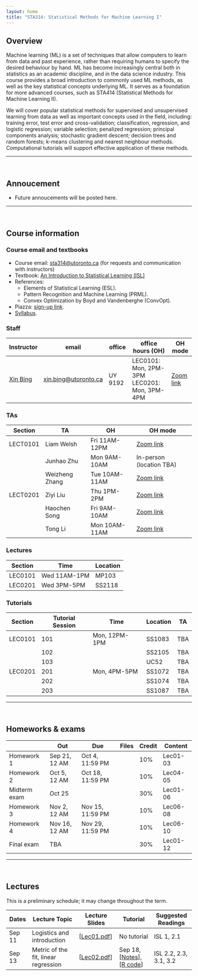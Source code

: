 ```yaml
---
layout: home
title: "STA314: Statistical Methods for Machine Learning I"
---
```


## Overview

Machine learning (ML) is a set of techniques that allow computers to learn from data and past experience, rather than requiring humans to specify the desired behaviour by hand. ML has become increasingly central both in statistics as an academic discipline, and in the data science industry. This course provides a broad introduction to commonly used ML methods, as well as the key statistical concepts underlying ML. It serves as a foundation for more advanced courses, such as STA414 (Statistical Methods for Machine Learning II).

We will cover popular statistical methods for supervised and unsupervised learning from data as well as important concepts used in the field, including: training error, test error and cross-validation; classification, regression, and logistic regression; variable selection; penalized regression; principal components analysis; stochastic gradient descent; decision trees and random forests; k-means clustering and nearest neighbour methods. Computational tutorials will support effective application of these methods.

---

<br />

## Annoucement

- Future annoucements will be posted here.

---
<br />

## Course information

### Course email and textbooks

- Course email: [sta314@utoronto.ca](mailto:sta314@utoronto.ca) (for requests and communication with instructors)
- Textbook: [An Introduction to Statistical Learning (ISL)](https://www.statlearning.com) 
- References:
  - Elements of Statistical Learning (ESL).
  - Pattern Recognition and Machine Learning (PRML).
  - Convex Optimization by Boyd and Vandenberghe (ConvOpt).
- Piazza: [sign-up link](https://piazza.com/utoronto.ca/fall2023/sta314h1).
- [Syllabus](/lectures/syllabus.pdf).

### Staff

| Instructor | email |  office |  office hours (OH) |  OH mode | 
| --- | --- | --- |  --- | --- |
| [Xin Bing](https://sites.coecis.cornell.edu/xinbing/) |  [xin.bing@utoronto.ca](mailto:xin.bing@utoronto.ca) | UY 9192 | LEC0101: Mon, 2PM-3PM <br> LEC0201: Mon, 3PM-4PM |  [Zoom link](https://utoronto.zoom.us/j/89637295142) | 

### TAs

| Section | TA  | OH | OH mode | 
| --- | --- | --- | --- |
| LECT0101 | Liam Welsh |  Fri 11AM-12PM | [Zoom link](https://utoronto.zoom.us/j/85857947465) |
|  | Junhao Zhu |  Mon 9AM-10AM | In-person (location TBA) |
|  | Weizheng Zhang |  Tue 10AM-11AM | [Zoom link](https://utoronto.zoom.us/j/82071678230) | 
| LECT0201 | Ziyi Liu |  Thu 1PM-2PM | [Zoom link](https://utoronto.zoom.us/j/82903418818) | 
|  | Haochen Song |  Fri 9AM-10AM |  [Zoom link](https://utoronto.zoom.us/j/87311196394) |
|  | Tong Li | Mon 10AM-11AM | [Zoom link](https://utoronto.zoom.us/j/87216458189) |

### Lectures 

| Section	| Time	| Location | 
| --- | --- | --- |
| LEC0101	| Wed 11AM-1PM | MP103 |
| LEC0201	| Wed 3PM-5PM | SS2118 |

### Tutorials 

| Section | Tutorial Session | Time | Location | TA | 
|--- | --- | --- | --- | --- |
|LEC0101 | 101 | Mon, 12PM-1PM | SS1083 | TBA  |
| | 102 |  |  SS2105 |  TBA
| | 103 |  |   UC52  | TBA |
|LEC0201| 201 | Mon, 4PM-5PM | SS1072 | TBA |
| | 202 | |  SS1074 | TBA |
| | 203 | | SS1087 | TBA |
 

---

<br />


## Homeworks & exams

|  | Out | Due |  Files | Credit | Content | 
|---|---|---|---|---|---|
| Homework 1 | Sep 21, 12 AM | Oct 4, 11:59 PM | <!-- [[hw1.pdf](/hws/hw1.pdf)]--> | 10% | Lec01-03 |
| Homework 2 | Oct 5, 12 AM | Oct 18, 11:59 PM | <!-- [[hw2.pdf](/hws/hw2.pdf)]--> | 10% | Lec04-05 |
| Midterm exam | Oct 25 |  |   | 30% | Lec01-06 | 
| Homework 3 | Nov 2, 12 AM | Nov 15, 11:59 PM | <!-- [[hw3.pdf](/hws/hw3.pdf)] --> | 10% | Lec06-08 |
| Homework 4 | Nov 16, 12 AM | Nov 29, 11:59 PM | <!-- [[hw4.pdf](/hws/hw4.pdf)] --> | 10% | Lec06-10 |
| Final exam | TBA |  |  | 30% | Lec01-12 |

---

<br />


## Lectures 

This is a preliminary schedule; it may change throughout the term. 

| Dates	| Lecture Topic	| Lecture Slides | Tutorial	| Suggested Readings |
| --- | --- | --- | --- | --- |
| Sep 11 | Logistics and introduction | [[Lec01.pdf](/lectures/lec01.pdf)] | No tutorial |  ISL 1, 2.1  |
| Sep 13 | Metric of the fit, linear regression | [[Lec02.pdf](/lectures/lec02.pdf)] | Sep 18, [[Notes](/tutorials/tut01.pdf)], [[R code](/tutorials/tut01.R)] | ISL 2.2, 2.3, 3.1, 3.2 |

<!--  | Sep 20 | Model selection| [[Lec03.pdf](/lectures/lec03.pdf)] | Oct 2, [[R code](/tutorials/tut02.R)] |  [[Linear algebra review](/tutorials/tut02.pdf)] <br /> ISL 3.3, 6.1.3 |
| Sep 27 | Cross-validation, <br /> subset selection under linear models | [[Lec04.pdf](/lectures/lec04.pdf)] | Oct 1, Thanksgiving | ISL 5.1, 6.1.1,  6.1.2 <br /> ESL 7.10|
| Oct 4 | Cross-validation, <br /> subset selection under linear models | [[Lec04.pdf](/lectures/lec04.pdf)] | Oct 10, Thanksgiving | ISL 5.1, 6.1.1,  6.1.2 <br /> ESL 7.10|
| Oct 11 | Regularized linear regression,  <br /> gradient descent | [[Lec05.pdf](/lectures/lec05.pdf)] | Oct 17, [[Notes](/tutorials/tut03.pdf)], [[Extra notes](/tutorials/tut3_Note.pdf)] | ISL 6.2, 6.4 <br /> PRML 4.1, 4.3 <br /> ConvOpt 2.1-2.3, 3.1, 3.2, 4.1, 4.2 |
| Oct 18 | Intro to classification, logistic regression, <br /> stochastic gradient descent | [[Lec06.pdf](/lectures/lec06.pdf)] | No tutorial | ISL 4.1-4.3 <br /> ESL 4.4 <br /> PRML 4.1.2 <br /> ConvOpt 2.1-2.3, 3.1, 3.2, 4.1, 4.2 |
| Oct 23 | Discriminant analysis: <br /> LDA, QDA, naive Bayes| [[Lec07.pdf](/lectures/lec07.pdf)] | Oct 31, [[R code](/tutorials/tut04.R)], [[Calculus](/tutorials/notes_on_multivariable_calculus.pdf)]  | ISL 4.4-4.6 <br /> ESL 4.3 |
| Nov 1 | Support vector machines | [[Lec08.pdf](/lectures/lec08.pdf)] | No tutorial | ISL 9.1-9.5 <br /> ESL 12.1, 12.2 <br /> ConvOpt 2.5, 5.1, 5.2 |
| Nov 15 | Moving beyond linearity, k nearest neighbour | [[Lec09.pdf](/lectures/lec09.pdf)] | Nov 21, [[R code](/tutorials/tut05.R)] | ISL 7 <br /> ESL 5.1, 5.2 |
| Nov 22 | Tree based approaches: decision tree | [[Lec10.pdf](/lectures/lec10.pdf)] | No tutorial | ISL 8.1  <br /> ESL 9.2  |
| Nov 29 | Bagging, boosting and random forest; <br /> Bootstrap | [[Lec11.pdf](/lectures/lec11.pdf)] | Dec 5, [[R code](/tutorials/tut06.R)] | ISL 5.2, 5.3.4, 8.2 <br /> ESL 7.11, 8.7, 10.1, 15 <br /> [[Notes on gradient boosting machine](/tutorials/gradient_boosting_machine.pdf)] |
| Dec 6 | Unsupervised learning: K-means clustering and PCA | [[Lec12.pdf](/lectures/lec12.pdf)] | Class ends | ISL 10.1 - 10.3 <br /> ESL 14.3 <br /> PRML 9.1 |
-->

